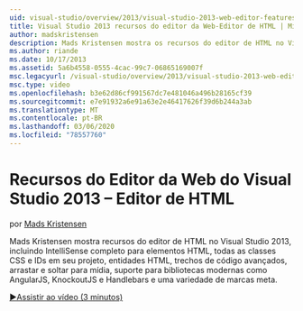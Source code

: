 ```yaml
---
uid: visual-studio/overview/2013/visual-studio-2013-web-editor-features-html-editor
title: Visual Studio 2013 recursos do editor da Web-Editor de HTML | Microsoft Docs
author: madskristensen
description: Mads Kristensen mostra os recursos do editor de HTML no Visual Studio 2013, incluindo o IntelliSense completo para elementos HTML, todas as classes CSS e as IDs em seu projeto...
ms.author: riande
ms.date: 10/17/2013
ms.assetid: 5a6b4558-0555-4cac-99c7-06865169007f
msc.legacyurl: /visual-studio/overview/2013/visual-studio-2013-web-editor-features-html-editor
msc.type: video
ms.openlocfilehash: b3e62d86cf991567dc7e481046a496b28165cf39
ms.sourcegitcommit: e7e91932a6e91a63e2e46417626f39d6b244a3ab
ms.translationtype: MT
ms.contentlocale: pt-BR
ms.lasthandoff: 03/06/2020
ms.locfileid: "78557760"
---
```

# <a name="visual-studio-2013-web-editor-features---html-editor"></a>Recursos do Editor da Web do Visual Studio 2013 – Editor de HTML

por [Mads Kristensen](https://github.com/madskristensen)

Mads Kristensen mostra recursos do editor de HTML no Visual Studio 2013, incluindo IntelliSense completo para elementos HTML, todas as classes CSS e IDs em seu projeto, entidades HTML, trechos de código avançados, arrastar e soltar para mídia, suporte para bibliotecas modernas como AngularJS, KnockoutJS e Handlebars e uma variedade de marcas meta.

[&#9654;Assistir ao vídeo (3 minutos)](https://channel9.msdn.com/Blogs/ASP-NET-Site-Videos/visual-studio-2013-web-editor-features-html-editor)
